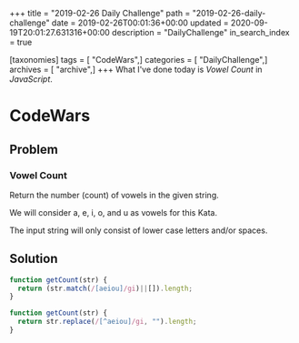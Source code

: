 +++
title = "2019-02-26 Daily Challenge"
path = "2019-02-26-daily-challenge"
date = 2019-02-26T00:01:36+00:00
updated = 2020-09-19T20:01:27.631316+00:00
description = "DailyChallenge"
in_search_index = true

[taxonomies]
tags = [ "CodeWars",]
categories = [ "DailyChallenge",]
archives = [ "archive",]
+++
What I've done today is *Vowel Count* in *JavaScript*.

<!--more-->

# CodeWars

## Problem

### Vowel Count

Return the number (count) of vowels in the given string.

We will consider a, e, i, o, and u as vowels for this Kata.

The input string will only consist of lower case letters and/or spaces.

## Solution

```js
function getCount(str) {
  return (str.match(/[aeiou]/gi)||[]).length;
}

function getCount(str) {
  return str.replace(/[^aeiou]/gi, "").length;
}

```